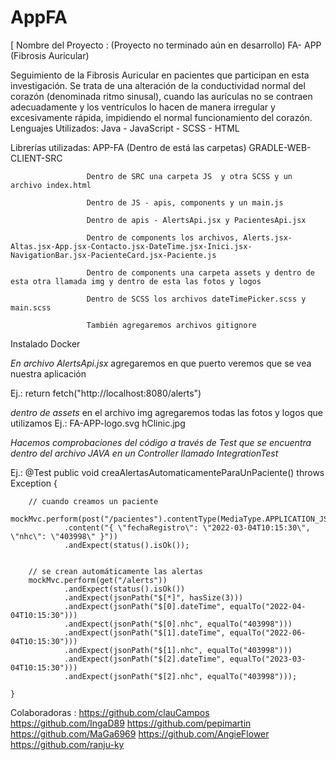 # AppFA
[ Nombre del Proyecto :                                      (Proyecto no terminado aún en desarrollo)
                        FA- APP (Fibrosis Auricular)      

Seguimiento de la Fibrosis Auricular en pacientes que participan en esta investigación. Se trata de una alteración de la conductividad normal del corazón (denominada ritmo sinusal), cuando las aurículas no se contraen adecuadamente y los ventrículos lo hacen de manera irregular y excesivamente rápida, impidiendo el normal funcionamiento del corazón.
Lenguajes Utilizados: Java - JavaScript - SCSS - HTML

Librerías utilizadas:
                     APP-FA (Dentro de está las carpetas) GRADLE-WEB-CLIENT-SRC

                     Dentro de SRC una carpeta JS  y otra SCSS y un archivo index.html

                     Dentro de JS - apis, components y un main.js

                     Dentro de apis - AlertsApi.jsx y PacientesApi.jsx

                     Dentro de components los archivos, Alerts.jsx-Altas.jsx-App.jsx-Contacto.jsx-DateTime.jsx-Inici.jsx-NavigationBar.jsx-PacienteCard.jsx-Paciente.js

                     Dentro de components una carpeta assets y dentro de esta otra llamada img y dentro de esta las fotos y logos

                     Dentro de SCSS los archivos dateTimePicker.scss y main.scss

                     También agregaremos archivos gitignore
Instalado Docker

*En archivo AlertsApi.jsx* agregaremos en que puerto veremos que se vea nuestra aplicación

Ej.: return fetch("http://localhost:8080/alerts")

*dentro de assets* en el archivo img agregaremos todas las fotos y logos que utilizamos
Ej.: FA-APP-logo.svg
     hClinic.jpg

*Hacemos comprobaciones del código a través de Test que se encuentra dentro del archivo JAVA en un Controller llamado IntegrationTest*

Ej.:  @Test
public void creaAlertasAutomaticamenteParaUnPaciente() throws Exception {

        // cuando creamos un paciente
        mockMvc.perform(post("/pacientes").contentType(MediaType.APPLICATION_JSON)
                .content("{ \"fechaRegistro\": \"2022-03-04T10:15:30\", \"nhc\": \"403998\" }"))
                .andExpect(status().isOk());


        // se crean automáticamente las alertas
        mockMvc.perform(get("/alerts"))
                .andExpect(status().isOk())
                .andExpect(jsonPath("$[*]", hasSize(3)))
                .andExpect(jsonPath("$[0].dateTime", equalTo("2022-04-04T10:15:30")))
                .andExpect(jsonPath("$[0].nhc", equalTo("403998")))
                .andExpect(jsonPath("$[1].dateTime", equalTo("2022-06-04T10:15:30")))
                .andExpect(jsonPath("$[1].nhc", equalTo("403998")))
                .andExpect(jsonPath("$[2].dateTime", equalTo("2023-03-04T10:15:30")))
                .andExpect(jsonPath("$[2].nhc", equalTo("403998")));

    }



Colaboradoras :
https://github.com/clauCampos
https://github.com/IngaD89
https://github.com/pepimartin
https://github.com/MaGa6969
https://github.com/AngieFlower
https://github.com/ranju-ky







                     

